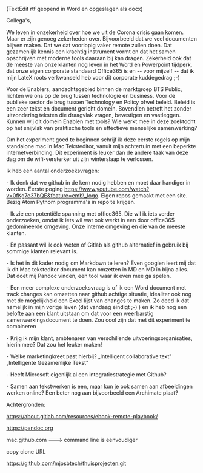 (TextEdit rtf geopend in Word en opgeslagen als docx)

Collega's,

We leven in onzekerheid over hoe we uit de Corona crisis gaan komen.
Maar er zijn genoeg zekerheden over. Bijvoorbeeld dat we veel documenten
blijven maken. Dat we dat voorlopig vaker remote zullen doen. Dat
gezamenlijk kennis een krachtig instrument vormt en dat het samen
opschrijven met moderne tools daaraan bij kan dragen. Zekerheid ook dat
de meeste van onze klanten nog leven in het Word en Powerpoint tijdperk,
dat onze eigen corporate standaard Office365 is en -- voor mijzelf
-- dat ik mijn LateX roots verkwanseld heb voor dit corporate
kuddegedrag ;-)

Voor de Enablers, aandachtsgebied binnen de marktgroep BTS Public,
richten we ons op de brug tussen technologie en business. Voor de
publieke sector de brug tussen Technology en Policy ofwel beleid. Beleid
is een zeer tekst en document gericht domein. Bovendien betreft het
zonder uitzondering teksten die draagvlak vragen, bevestigen en
vastleggen. Kunnen wij dit domein Enablen met tools? Wie werkt mee in
deze zoektocht op het snijvlak van praktische tools en effectieve
menselijke samenwerking?

Om het experiment goed te beginnen schrijf ik deze eerste regels op mijn
standalone mac in Mac Teksteditor, vanuit mijn achtertuin met een
beperkte internetverbinding. Dit experiment is leuker dan de andere taak
van deze dag om de wifi-versterker uit zijn winterslaap te verlossen.

Ik heb een aantal onderzoeksvragen:

\- Ik denk dat we github in de kern nodig hebben en moet daar handiger
in worden. Eerste poging
https://www.youtube.com/watch?v=0fKg7e37bQE&feature=emb\_logo. Eigen
repos gemaakt met een site. Bezig Atom Pythom programma's in repo te
krijgen.

\- Ik zie een potentiële spanning met office365. Die wil ik iets verder
onderzoeken, omdat ik iets wil wat ook werkt in een door office365
gedomineerde omgeving. Onze interne omgeving en die van de meeste
klanten.

\- En passant wil ik ook weten of Gitlab als github alternatief in
gebruik bij sommige klanten relevant is.

\- Is het in dit kader nodig om Markdown te leren? Even googlen leert
mij dat ik dit Mac teksteditor document kan omzetten in MD en MD in
bijna alles. Dat doet mij Pandoc vinden, een tool waar ik even mee ga
spelen.

\- Een meer complexe onderzoeksvraag is of ik een Word document met
track changes kan omzetten naar github achtige situatie, idealiter ook
nog met de mogelijkheid een Excel lijst van changes te maken. Zo deed ik
dat namelijk in mijn vorige leven (dat vandaag eindigt ;-) ) en ik heb
nog een belofte aan een klant uitstaan om dat voor een weerbarstig
samenwerkingsdocument te doen. Zou cool zijn dat met dit experiment te
combineren

\- Krijg ik mijn klant, ambtenaren van verschillende
uitvoeringsorganisaties, hierin mee? Dat zou het leuker maken!

\- Welke marketingkreet past hierbij? „Intelligent collaborative text"
„Intelligente Gezamenlijke Tekst"

\- Heeft Microsoft eigenlijk al een integratiestrategie met Github?

\- Samen aan tekstwerken is een, maar kun je ook samen aan afbeeldingen
werken online? Een beter nog aan bijvoorbeeld een Archimate plaat?

Achtergronden:

https://about.gitlab.com/resources/ebook-remote-playbook/

https://pandoc.org

mac.github.com ---\> command line is eenvoudiger

copy clone URL

https://github.com/mjpsbtech/thuisprojecten.git
